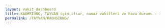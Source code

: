 ```yaml
---
layout: vakit_dashboard
title: KAOHSIUNG, TAYVAN için iftar, namaz vakitleri ve hava durumu - ilçe/eyalet seç
permalink: /TAYVAN/KAOHSIUNG/
---
```


<script type="text/javascript">
  var GLOBAL_COUNTRY = 'TAYVAN';
  var GLOBAL_CITY = 'KAOHSIUNG';
  var GLOBAL_STATE = '';
  var lat = 72;
  var lon = 21;
</script>
